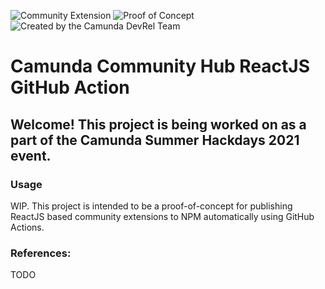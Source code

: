 ![Community Extension](https://img.shields.io/badge/Community%20Extension-An%20open%20source%20community%20maintained%20project-FF4700)
![Proof of Concept](https://img.shields.io/badge/Lifecycle-Proof%20of%20Concept-blueviolet)
![Created by the Camunda DevRel Team](https://img.shields.io/badge/Camunda%20DevRel%20Project-Created%20by%20the%20Camunda%20Developer%20Relations%20team-0Ba7B9)

# Camunda Community Hub ReactJS GitHub Action

## Welcome! This project is being worked on as a part of the Camunda Summer Hackdays 2021 event. 

### Usage

WIP. This project is intended to be a proof-of-concept for publishing ReactJS based community extensions to NPM automatically using GitHub Actions.

### References:

TODO
